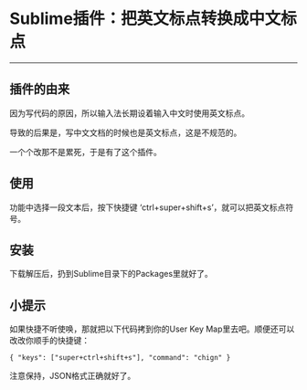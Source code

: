 # Sublime插件：把英文标点转换成中文标点
----------

## 插件的由来

因为写代码的原因，所以输入法长期设着输入中文时使用英文标点。

导致的后果是，写中文文档的时候也是英文标点，这是不规范的。

一个个改那不是累死，于是有了这个插件。

## 使用

功能中选择一段文本后，按下快捷键 ‘ctrl+super+shift+s’，就可以把英文标点符号。


## 安装
下载解压后，扔到Sublime目录下的Packages里就好了。

## 小提示
如果快捷不听使唤，那就把以下代码拷到你的User Key Map里去吧。顺便还可以改改你顺手的快捷键：

```
{ "keys": ["super+ctrl+shift+s"], "command": "chign" }
```

注意保持，JSON格式正确就好了。 